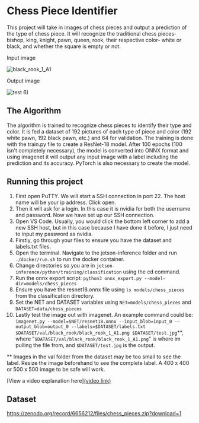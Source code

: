 # Chess Piece Identifier

 This project will take in images of chess pieces and output a prediction of the type of chess piece. It will recognize the traditional chess pieces-
bishop, king, knight, pawn, queen, rook, their respective color- white or black, and whether the square is empty or not. 


Input image

![black_rook_1_A1](https://github.com/lukee-d/chesspiecedetector/assets/101306438/00e01ae0-6242-41f4-9c55-c5bf1ecf7677)

Output image

![test](https://github.com/lukee-d/chesspiecedetector/assets/101306438/6b223aca-ff02-4951-9756-7116ab66c6c6)
6)



## The Algorithm

The algorithm is trained to recognize chess pieces to identify their type and color. It is fed a dataset of 192 pictures of each type of piece and color 
(192 white pawn, 192 black pawn, etc.) and 64 for validation. The training is done with the train.py file to create a ResNet-18 model. 
After 100 epochs (100 isn't completely necessary), the model is converted into ONNX format and using imagenet it will output any input image with a 
label including the prediction and its accuracy. PyTorch is also necessary to create the model.

## Running this project

1. First open PuTTY. We will start a SSH connection in port 22. The host name will be your ip address. Click open.
2. Then it will ask for a login. In this case it is nvidia for both the username and password. Now we have set up our SSH connection.
3. Open VS Code. Usually, you would click the bottom left corner to add a new SSH host, but in this case because I have done it before, I just need to input my password as nvidia. 
5. Firstly, go through your files to ensure you have the dataset and labels.txt files. 
4. Open the terminal. Navigate to the jetson-inference folder and run `./docker/run.sh` to run the docker container.
5. Change directories so you are in `jetson-inference/python/training/classification` using the cd command.
6. Run the onnx export script: `python3 onnx_export.py --model-dir=models/chess_pieces`
7. Ensure you have the resnet18.onnx file using `ls models/chess_pieces` from the classification directory.
8. Set the NET and DATASET variables using `NET=models/chess_pieces` and `DATASET=data/chess_pieces`
9. Lastly test the image out with imagenet. An example command could be: 
`imagenet.py --model=$NET/resnet18.onnx --input_blob=input_0 --output_blob=output_0 --labels=$DATASET/labels.txt $DATASET/val/black_rook/black_rook_1_A1.png $DATASET/test.jpg`**, 
where "`$DATASET/val/black_rook/black_rook_1_A1.png`" is where im pulling the file from, and `$DATASET/test.jpg` is the output.

** Images in the val folder from the dataset may be too small to see the label. Resize the image beforehand to see the complete label. 
A 400 x 400 or 500 x 500 image to be safe will work. 

[View a video explanation here][(video link)](https://youtu.be/CpMv7QtcB0c)

## Dataset
https://zenodo.org/record/6656212/files/chess_pieces.zip?download=1

